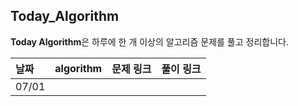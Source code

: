 ## Today_Algorithm

**Today Algorithm**은 하루에 한 개 이상의 알고리즘 문제를 풀고 정리합니다.

| 날짜 | algorithm | 문제 링크 | 풀이 링크 |
| :--- |   :---:   | --------:|  --------:|
| 07/01 |  |   |   |

